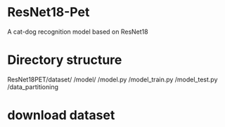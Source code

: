 # ResNet18-Pet
A cat-dog recognition model based on ResNet18

# Directory structure
ResNet18PET/dataset/
           /model/
           /model.py
           /model_train.py
           /model_test.py
           /data_partitioning

# download dataset

